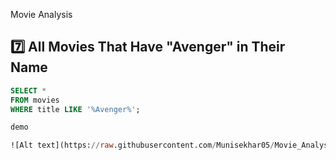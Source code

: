 Movie Analysis 

## 7️⃣ All Movies That Have "Avenger" in Their Name

```sql
SELECT *
FROM movies
WHERE title LIKE '%Avenger%';

demo

![Alt text](https://raw.githubusercontent.com/Munisekhar05/Movie_Analysis/main/Output-2.png)
